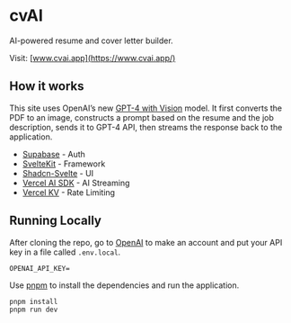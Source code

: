 # cvAI

AI-powered resume and cover letter builder.

Visit: [www.cvai.app](https://www.cvai.app/)

## How it works

This site uses OpenAI’s new [GPT-4 with Vision](https://platform.openai.com/docs/guides/vision) model.
It first converts the PDF to an image, constructs a prompt based on the resume and the job description, sends it to GPT-4 API, then streams the response back to the application.

- [Supabase](https://supabase.com/) - Auth
- [SvelteKit](https://kit.svelte.dev/) - Framework
- [Shadcn-Svelte](https://www.shadcn-svelte.com/) - UI
- [Vercel AI SDK](https://sdk.vercel.ai/docs) - AI Streaming
- [Vercel KV](https://vercel.com/storage/kv) - Rate Limiting

## Running Locally

After cloning the repo, go to [OpenAI](https://platform.openai.com/api-keys) to make an account and put your API key in a file called `.env.local`.

```
OPENAI_API_KEY=
```

Use [pnpm](https://pnpm.io/) to install the dependencies and run the application.

```bash
pnpm install
pnpm run dev
```
